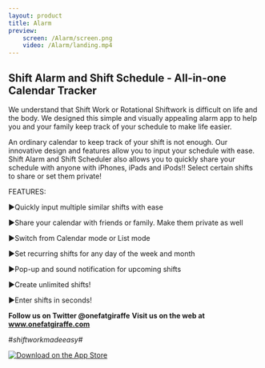 ```yaml
---
layout: product
title: Alarm
preview:
    screen: /Alarm/screen.png
    video: /Alarm/landing.mp4
---
```


## **Shift Alarm and Shift Schedule - All-in-one Calendar Tracker**
We understand that Shift Work or Rotational Shiftwork is difficult on life and the body. We designed this simple and visually appealing alarm app to help you and your family keep track of your schedule to make life easier. 
 
An ordinary calendar to keep track of your shift is not enough. Our innovative design and features allow you to input your schedule with ease. Shift Alarm and Shift Scheduler also allows you to quickly share your schedule with anyone with iPhones, iPads and iPods!! Select certain shifts to share or set them private! 

FEATURES:


►Quickly input multiple similar shifts with ease 

►Share your calendar with friends or family.  Make them private as well

►Switch from Calendar mode or List mode 

►Set recurring shifts for any day of the week and month

►Pop-up and sound notification for upcoming shifts

►Create unlimited shifts!

►Enter shifts in seconds!

**Follow us on Twitter @onefatgiraffe**
**Visit us on the web at www.onefatgiraffe.com**

#*shiftworkmadeeasy*#

[![Download on the App Store](https://devimages.apple.com.edgekey.net/app-store/marketing/guidelines/images/badge-download-on-the-app-store.svg)](https://itunes.apple.com/us/app/shift-alarm-shift-schedule/id1053315627?ls=1&mt=8)